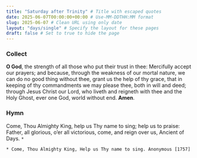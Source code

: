```yaml
---
title: "Saturday after Trinity" # Title with escaped quotes
date: 2025-06-07T00:00:00+00:00 # Use-MM-DDTHH:MM format
slug: 2025-06-07 # Clean URL using only date
layout: "days/single" # Specify the layout for these pages
draft: false # Set to true to hide the page
---
```


### Collect

**O God**, the strength of all those who put their trust in thee: Mercifully accept our prayers; and because, through the weakness of our mortal nature, we can do no good thing without thee, grant us the help of thy grace, that in keeping of thy commandments we may please thee, both in will and deed; through Jesus Christ our Lord, who liveth and reigneth with thee and the Holy Ghost, ever one God, world without end. **Amen**.


### Hymn

Come, Thou Almighty King, help us Thy name to sing; help us to praise: Father, all glorious, o&rsquo;er all victorious, come, and reign over us, Ancient of Days. `*`

`* Come, Thou Almighty King, Help us Thy name to sing. Anonymous [1757]`